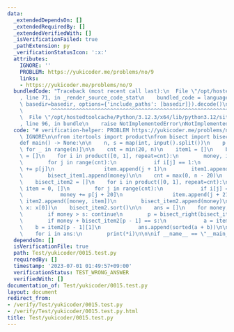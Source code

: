 ```yaml
---
data:
  _extendedDependsOn: []
  _extendedRequiredBy: []
  _extendedVerifiedWith: []
  _isVerificationFailed: true
  _pathExtension: py
  _verificationStatusIcon: ':x:'
  attributes:
    IGNORE: ''
    PROBLEM: https://yukicoder.me/problems/no/9
    links:
    - https://yukicoder.me/problems/no/9
  bundledCode: "Traceback (most recent call last):\n  File \"/opt/hostedtoolcache/Python/3.12.3/x64/lib/python3.12/site-packages/onlinejudge_verify/documentation/build.py\"\
    , line 71, in _render_source_code_stat\n    bundled_code = language.bundle(stat.path,\
    \ basedir=basedir, options={'include_paths': [basedir]}).decode()\n          \
    \         ^^^^^^^^^^^^^^^^^^^^^^^^^^^^^^^^^^^^^^^^^^^^^^^^^^^^^^^^^^^^^^^^^^^^^^^^^^^^^^^^^\n\
    \  File \"/opt/hostedtoolcache/Python/3.12.3/x64/lib/python3.12/site-packages/onlinejudge_verify/languages/python.py\"\
    , line 96, in bundle\n    raise NotImplementedError\nNotImplementedError\n"
  code: "# verification-helper: PROBLEM https://yukicoder.me/problems/no/9\n# verification-helper:\
    \ IGNORE\n\nfrom itertools import product\nfrom bisect import bisect_right\n\n\
    def main() -> None:\n\n    n, s = map(int, input().split())\n    p = [int(input())\
    \ for _ in range(n)]\n\n    cnt = min(20, n)\n    item1 = []\n    bisect_item1\
    \ = []\n    for i in product([0, 1], repeat=cnt):\n        money, item = 0, []\n\
    \        for j in range(cnt):\n            if i[j] == 1:\n                money\
    \ += p[j]\n                item.append(j + 1)\n        item1.append([money, item])\n\
    \        bisect_item1.append(money)\n\n    cnt = max(0, n - 20)\n    item2 = []\n\
    \    bisect_item2 = []\n    for i in product([0, 1], repeat=cnt):\n        money,\
    \ item = 0, []\n        for j in range(cnt):\n            if i[j] == 1:\n    \
    \            money += p[j + 20]\n                item.append(j + 21)\n       \
    \ item2.append([money, item])\n        bisect_item2.append(money)\n\n    item2.sort(key=lambda\
    \ x: x[0])\n    bisect_item2.sort()\n\n    ans = []\n    for money, item in item1:\n\
    \        if money > s: continue\n        p = bisect_right(bisect_item2, s - money)\n\
    \        if money + bisect_item2[p - 1] == s:\n            a = item\n        \
    \    b = item2[p - 1][1]\n            ans.append(sorted(a + b))\n\n    ans.sort()\n\
    \    for i in ans:\n        print(*i)\n\n\nif __name__ == \"__main__\":\n    main()"
  dependsOn: []
  isVerificationFile: true
  path: Test/yukicoder/0015.test.py
  requiredBy: []
  timestamp: '2023-07-01 01:49:57+09:00'
  verificationStatus: TEST_WRONG_ANSWER
  verifiedWith: []
documentation_of: Test/yukicoder/0015.test.py
layout: document
redirect_from:
- /verify/Test/yukicoder/0015.test.py
- /verify/Test/yukicoder/0015.test.py.html
title: Test/yukicoder/0015.test.py
---
```

